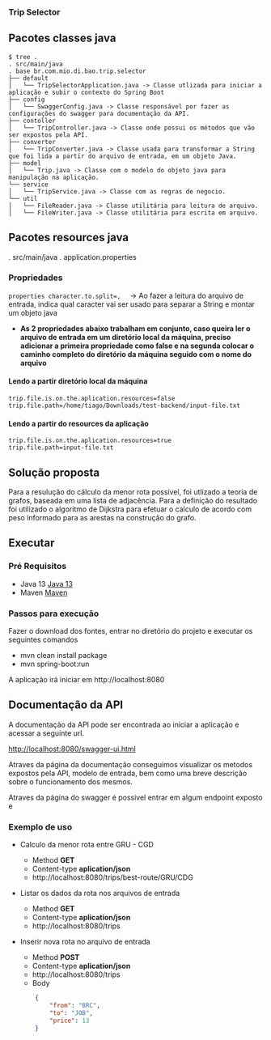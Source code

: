 ### Trip Selector


## Pacotes classes java
```
$ tree .
. src/main/java
. base br.com.mio.di.bao.trip.selector
├── default
│   └── TripSelectorApplication.java -> Classe utlizada para iniciar a aplicação e subir o contexto do Spring Boot
├── config 
│   └── SwaggerConfig.java -> Classe responsável por fazer as configurações do swagger para documentação da API.
├── contoller
│   └── TripController.java -> Classe onde possui os métodos que vão ser expostos pela API.
├── converter
│   └── TripConverter.java -> Classe usada para transformar a String que foi lida a partir do arquivo de entrada, em um objeto Java.
├── model
│   └── Trip.java -> Classe com o modelo do objeto java para manipulação na aplicação.
└── service
│   └── TripService.java -> Classe com as regras de negocio.
└── util
│   └── FileReader.java -> Classe utilitária para leitura de arquivo.
│   └── FileWriter.java -> Classe utilitária para escrita em arquivo.
```

## Pacotes resources java
. src/main/java
. application.properties

### Propriedades 

```properties character.to.split=,  ``` -> Ao fazer a leitura do arquivo de entrada, indica qual caracter vai ser usado para separar a String e montar um objeto java

- **As 2 propriedades abaixo trabalham em conjunto, caso queira ler o arquivo de entrada em um diretório local da máquina, preciso adicionar a primeira propriedade como false e na segunda colocar o caminho completo do diretório da máquina seguido com o nome do arquivo**


#### Lendo a partir diretório local da máquina
```properties
trip.file.is.on.the.aplication.resources=false
trip.file.path=/home/tiago/Downloads/test-backend/input-file.txt
```

#### Lendo a partir do resources da aplicação


```properties 
trip.file.is.on.the.aplication.resources=true 
trip.file.path=input-file.txt
```

## Solução proposta

Para a resulução do cálculo da menor rota possível, foi utlizado a teoria de grafos, baseada em uma lista de adjacência. Para a definição do resultado foi utilizado o algoritmo de Dijkstra para efetuar o calculo de acordo com peso informado para as arestas na construção do grafo.


## Executar

### Pré Requisitos

- Java 13 [Java 13](https://openjdk.java.net/projects/jdk/13/)
- Maven [Maven](http://maven.apache.org/)

### Passos para execução

Fazer o download dos fontes, entrar no diretório do projeto e executar os seguintes comandos 

- mvn clean install package
- mvn spring-boot:run

A aplicação irá iniciar em http://localhost:8080

## Documentação da API

A documentação da API pode ser encontrada ao iniciar a aplicação e acessar a seguinte url.

[http://localhost:8080/swagger-ui.html](http://localhost:8080/swagger-ui.html)

Atraves da página da documentação conseguimos visualizar os metodos expostos pela API, modelo de entrada, bem como uma breve descrição sobre o funcionamento dos mesmos.


Atraves da página do swagger é possivel entrar em algum endpoint exposto e 

### Exemplo de uso 

- Calculo da menor rota entre GRU - CGD
    - Method   **GET**
    - Content-type **aplication/json**
    - http://localhost:8080/trips/best-route/GRU/CDG

- Listar os dados da rota nos arquivos de entrada
    - Method   **GET**
    - Content-type **aplication/json**
    - http://localhost:8080/trips

- Inserir nova rota no arquivo de entrada
    - Method   **POST**
    - Content-type **aplication/json**
    - http://localhost:8080/trips
    - Body
    ```json
        {
            "from": "BRC",
            "to": "JOB",
            "price": 13
        }
    ```